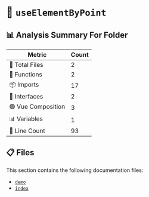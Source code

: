 # 📁 `useElementByPoint`

## 📊 Analysis Summary For Folder

| Metric | Count |
|--------|-------|
| 📁 Total Files | 2 |
| 🔧 Functions | 2 |
| 📦 Imports | 17 |
| 📐 Interfaces | 2 |
| 🟢 Vue Composition | 3 |
| 📊 Variables | 1 |
| 🔢 Line Count | 93 |


## 📋 Files

This section contains the following documentation files:

- [`demo`](./demo.md)
- [`index`](./index.md)